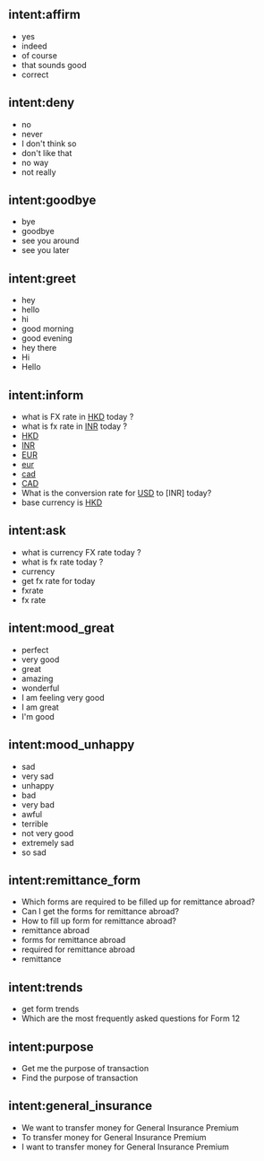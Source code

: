 ## intent:affirm
- yes
- indeed
- of course
- that sounds good
- correct

## intent:deny
- no
- never
- I don't think so
- don't like that
- no way
- not really

## intent:goodbye
- bye
- goodbye
- see you around
- see you later

## intent:greet
- hey
- hello
- hi
- good morning
- good evening
- hey there
- Hi
- Hello

## intent:inform
- what is FX rate in [HKD](currency) today ?
- what is fx rate in [INR](currency) today ?
- [HKD](currency)
- [INR](currency)
- [EUR](currency)
- [eur](currency)
- [cad](currency)
- [CAD](currency)
- What is the conversion rate for [USD](currency) to [INR] today?
- base currency is [HKD](currency)


## intent:ask
- what is currency FX rate today ?
- what is fx rate today ?
- currency
- get fx rate for today
- fxrate
- fx rate

## intent:mood_great
- perfect
- very good
- great
- amazing
- wonderful
- I am feeling very good
- I am great
- I'm good

## intent:mood_unhappy
- sad
- very sad
- unhappy
- bad
- very bad
- awful
- terrible
- not very good
- extremely sad
- so sad

## intent:remittance_form
- Which forms are required to be filled up for remittance abroad?
- Can I get the forms for remittance abroad?
- How to fill up form for remittance abroad?
- remittance abroad
- forms for remittance abroad
- required for remittance abroad
- remittance

## intent:trends
- get form trends
- Which are the most frequently asked questions for Form 12

## intent:purpose
- Get me the purpose of transaction
- Find the purpose of transaction

## intent:general_insurance
- We want to transfer money for General Insurance Premium
- To transfer money for General Insurance Premium
- I want to transfer money for General Insurance Premium